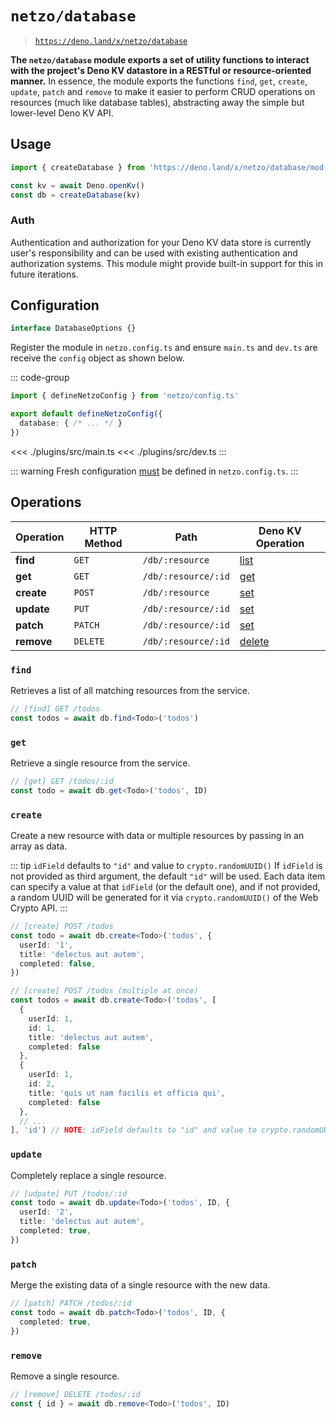 # `netzo/database`

> [`https://deno.land/x/netzo/database`](https://deno.land/x/netzo/database)

**The `netzo/database` module exports a set of utility functions to interact with the project's Deno KV datastore in a RESTful or resource-oriented manner.** In essence, the module exports the functions `find`, `get`, `create`, `update`, `patch` and `remove` to make it easier to perform CRUD operations on resources (much like database tables), abstracting away the simple but lower-level Deno KV API.

## Usage

```ts
import { createDatabase } from 'https://deno.land/x/netzo/database/mod.ts'

const kv = await Deno.openKv()
const db = createDatabase(kv)
```

### Auth

Authentication and authorization for your Deno KV data store is currently user's responsibility and can be used with existing authentication and authorization systems. This module might provide built-in support for this in future iterations.

## Configuration

```ts
interface DatabaseOptions {}
```

Register the module in `netzo.config.ts` and ensure `main.ts` and `dev.ts` are receive the `config` object as shown below.

::: code-group
```ts [netzo.config.ts]
import { defineNetzoConfig } from 'netzo/config.ts'

export default defineNetzoConfig({
  database: { /* ... */ }
})
```
<<< ./plugins/src/main.ts
<<< ./plugins/src/dev.ts
:::

::: warning Fresh configuration [must](https://fresh.deno.dev/docs/concepts/ahead-of-time-builds#migrating-existing-projects-with-plugins) be defined in `netzo.config.ts`.
:::

## Operations

| Operation  | HTTP Method | Path                | Deno KV Operation |
|------------|-------------|---------------------|-------------------|
| **find**   | `GET`       | `/db/:resource`     | [list](#list)     |
| **get**    | `GET`       | `/db/:resource/:id` | [get](#get)       |
| **create** | `POST`      | `/db/:resource`     | [set](#set)       |
| **update** | `PUT`       | `/db/:resource/:id` | [set](#set)       |
| **patch**  | `PATCH`     | `/db/:resource/:id` | [set](#set)       |
| **remove** | `DELETE`    | `/db/:resource/:id` | [delete](#delete) |

### `find`

Retrieves a list of all matching resources from the service.

```ts
// [find] GET /todos
const todos = await db.find<Todo>('todos')
```

### `get`

Retrieve a single resource from the service.

```ts
// [get] GET /todos/:id
const todo = await db.get<Todo>('todos', ID)
```

### `create`

Create a new resource with data or multiple resources by passing in an array as data.

::: tip `idField` defaults to `"id"` and value to `crypto.randomUUID()`
If `idField` is not provided as third argument, the default `"id"` will be used. Each data item can specify a value at that `idField` (or the default one), and if not provided, a random UUID will be generated for it via `crypto.randomUUID()` of the Web Crypto API.
:::

```ts
// [create] POST /todos
const todo = await db.create<Todo>('todos', {
  userId: '1',
  title: 'delectus aut autem',
  completed: false,
})

// [create] POST /todos (multiple at once)
const todos = await db.create<Todo>('todos', [
  {
    userId: 1,
    id: 1,
    title: 'delectus aut autem',
    completed: false
  },
  {
    userId: 1,
    id: 2,
    title: 'quis ut nam facilis et officia qui',
    completed: false
  },
  // ...
], 'id') // NOTE: idField defaults to "id" and value to crypto.randomUUID()
```

### `update`

Completely replace a single resource.

```ts
// [udpate] PUT /todos/:id
const todo = await db.update<Todo>('todos', ID, {
  userId: '2',
  title: 'delectus aut autem',
  completed: true,
})
```

### `patch`

Merge the existing data of a single resource with the new data.

```ts
// [patch] PATCH /todos/:id
const todo = await db.patch<Todo>('todos', ID, {
  completed: true,
})
```

### `remove`

Remove a single resource.

```ts
// [remove] DELETE /todos/:id
const { id } = await db.remove<Todo>('todos', ID)
```
